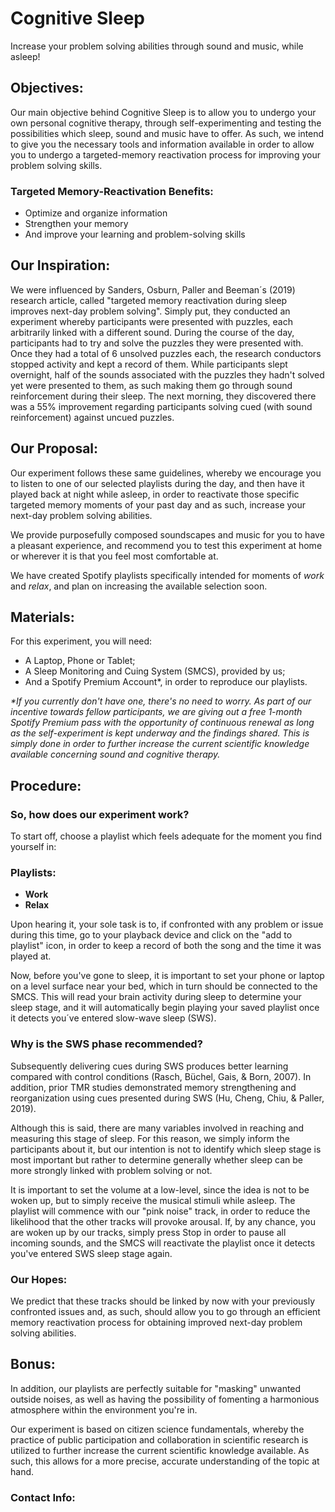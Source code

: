 # Cognitive Sleep

Increase your problem solving abilities through sound and music, while asleep!

## Objectives:

Our main objective behind Cognitive Sleep is to allow you to undergo your own personal cognitive therapy, through self-experimenting and testing the possibilities which sleep, sound and music have to offer. As such, we intend to give you the necessary tools and information available in order to allow you to undergo a targeted-memory reactivation process for improving your problem solving skills.

### Targeted Memory-Reactivation Benefits:

- Optimize and organize information
- Strengthen your memory
- And improve your learning and problem-solving skills 

## Our Inspiration: 

We were influenced by Sanders, Osburn, Paller and Beeman´s (2019) research article, called "targeted memory reactivation during sleep improves next-day problem solving". Simply put, they conducted an experiment whereby participants were presented with puzzles, each arbitrarily linked with a different sound. During the course of the day, participants had to try and solve the puzzles they were presented with. Once they had a total of 6 unsolved puzzles each, the research conductors stopped activity and kept a record of them. While participants slept overnight, half of the sounds associated with the puzzles they hadn't solved yet were presented to them, as such making them go through sound reinforcement during their sleep. The next morning, they discovered there was a 55% improvement regarding participants solving cued (with sound reinforcement) against uncued puzzles.

## Our Proposal:

Our experiment follows these same guidelines, whereby we encourage you to listen to one of our selected playlists during the day, and then have it played back at night while asleep, in order to reactivate those specific targeted memory moments of your past day and as such, increase your next-day problem solving abilities. 

We provide purposefully composed soundscapes and music for you to have a pleasant experience, and recommend you to test this experiment at home or wherever it is that you feel most comfortable at. 

We have created Spotify playlists specifically intended for moments of _work_ and _relax_, and plan on increasing the available selection soon. 

## Materials:
For this experiment, you will need:

- A Laptop, Phone or Tablet;
- A Sleep Monitoring and Cuing System (SMCS), provided by us; 
- And a Spotify Premium Account*, in order to reproduce our playlists.

_*If you currently don't have one, there's no need to worry. As part of our incentive towards fellow participants, we are giving out a free 1-month Spotify Premium pass with the opportunity of continuous renewal as long as the self-experiment is kept underway and the findings shared. This is simply done in order to further increase the current scientific knowledge available concerning sound and cognitive therapy._


## Procedure:

### So, how does our experiment work? 

To start off, choose a playlist which feels adequate for the moment you find yourself in:

### Playlists:

- **Work**
- **Relax**

Upon hearing it, your sole task is to, if confronted with any problem or issue during this time, go to your playback device and click on the "add to playlist" icon, in order to keep a record of both the song and the time it was played at.

Now, before you've gone to sleep, it is important to set your phone or laptop on a level surface near your bed, which in turn should be connected to the SMCS. This will read your brain activity during sleep to determine your sleep stage, and it will automatically begin playing your saved playlist once it detects you´ve entered slow-wave sleep (SWS).

### Why is the SWS phase recommended?

Subsequently delivering cues during SWS produces better learning compared with control conditions (Rasch, Büchel, Gais, & Born, 2007). In addition, prior TMR studies demonstrated memory strengthening and reorganization using cues presented during SWS (Hu, Cheng, Chiu, & Paller, 2019). 

Although this is said, there are many variables involved in reaching and measuring this stage of sleep. For this reason, we simply inform the participants about it, but our intention is not to identify which sleep stage is most important but rather to determine generally whether sleep can be more strongly linked with problem solving or not.

It is important to set the volume at a low-level, since the idea is not to be woken up, but to simply receive the musical stimuli while asleep. The playlist will commence with our "pink noise" track, in order to reduce the likelihood that the other tracks will provoke arousal. If, by any chance, you are woken up by our tracks, simply press Stop in order to pause all incoming sounds, and the SMCS will reactivate the playlist once it detects you've entered SWS sleep stage again.

### Our Hopes:

We predict that these tracks should be linked by now with your previously confronted issues and, as such, should allow you to go through an efficient memory reactivation process for obtaining improved next-day problem solving abilities. 

## Bonus:

In addition, our playlists are perfectly suitable for "masking" unwanted outside noises, as well as having the possibility of fomenting a harmonious atmosphere within the environment you're in.

Our experiment is based on citizen science fundamentals, whereby the practice of public participation and collaboration in scientific research is utilized to further increase the current scientific knowledge available. As such, this allows for a more precise, accurate understanding of the topic at hand.

### Contact Info: 
